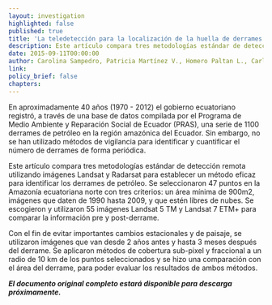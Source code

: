 ```yaml
---
layout: investigation
highlighted: false
published: true
title: 'La teledetección para la localización de la huella de derrames de petróleo en la Amazonía ecuatoriana (Resumen)'
description: Este artículo compara tres metodologías estándar de detección remota utilizando imágenes Landsat y Radarsat para establecer un método eficaz para identificar los derrames de petróleo.
date: 2015-09-11T00:00:00
author: Carolina Sampedro, Patricia Martínez V., Homero Paltan L., Carlos F. Mena, USFQ
link:
policy_brief: false
chapters:
---
```

En aproximadamente 40 años (1970 - 2012) el gobierno ecuatoriano registró, a través de una base de datos compilada por el Programa de Medio Ambiente y Reparación Social de Ecuador (PRAS), una serie de 1100 derrames de petróleo en la región amazónica del Ecuador. Sin embargo, no se han utilizado métodos de vigilancia para identificar y cuantificar el número de derrames de forma periódica.

Este artículo compara tres metodologías estándar de detección remota utilizando imágenes Landsat y Radarsat para establecer un método eficaz para identificar los derrames de petróleo. Se seleccionaron 47 puntos en la Amazonía ecuatoriana norte con tres criterios: un área mínima de 900m2, imágenes que daten de 1990 hasta 2009, y que estén libres de nubes. Se escogieron y utilizaron 55 imágenes Landsat 5 TM y Landsat 7 ETM+ para comparar la información pre y post-derrame.

Con el fin de evitar importantes cambios estacionales y de paisaje, se utilizaron imágenes que van desde 2 años antes y hasta 3 meses después del derrame. Se aplicaron métodos de cobertura sub-pixel y fraccional a un radio de 10 km de los puntos seleccionados y se hizo una comparación con el área del derrame, para poder evaluar los resultados de ambos métodos.

<b>
<em>El documento original completo estará disponible para descarga próximamente.</em>
</b>
